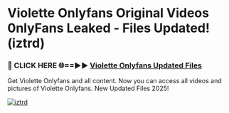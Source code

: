 # Violette Onlyfans Original Videos 0nlyFans Leaked - Files Updated! (iztrd)

<h3>🔴 CLICK HERE 🌐==►► <a href="https://tinyurl.com/2jnfzry5" rel="nofollow">Violette Onlyfans Updated Files</a></h3>

Get Violette Onlyfans and all content. Now you can access all videos and pictures of Violette Onlyfans. New Updated Files 2025!

[![iztrd](https://i.imgur.com/GyGTBgg.gif)](https://tinyurl.com/2jnfzry5)
